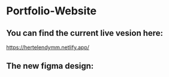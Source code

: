# Portfolio-Website

## You can find the current live vesion here:
https://hertelendymm.netlify.app/

## The new figma design:
